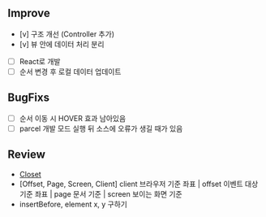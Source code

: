 ## Improve

- [v] 구조 개선 (Controller 추가)
- [v] 뷰 안에 데이터 처리 분리
- [ ] React로 개발
- [ ] 순서 변경 후 로컬 데이터 업데이트

## BugFixs

- [ ] 순서 이동 시 HOVER 효과 남아있음
- [ ] parcel 개발 모드 실행 뒤 소스에 오류가 생길 때가 있음

## Review

- [Closet](https://developer.mozilla.org/en-US/docs/Web/API/Element/closest)
- [Offset, Page, Screen, Client] client 브라우저 기준 좌표 | offset 이벤트 대상 기준 좌표 | page 문서 기준 | screen 보이는 화면 기준
- insertBefore, element x, y 구하기




